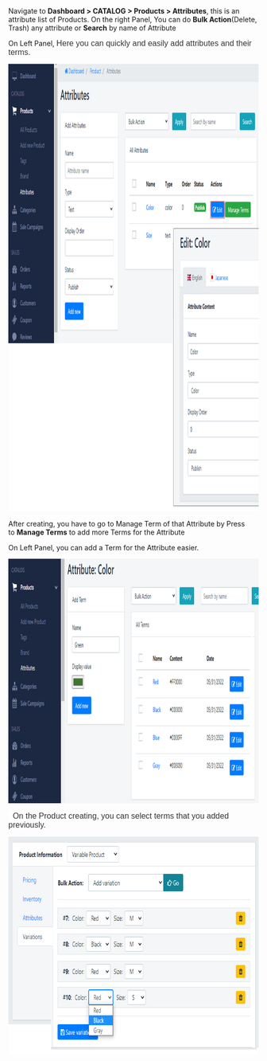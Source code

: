 <p>&nbsp;</p>
<p>Navigate to&nbsp;<strong>Dashboard &gt; CATALOG &gt; Products &gt; Attributes</strong>, this is an attribute list of Products. On the right Panel, You can do <strong>Bulk Action</strong>(Delete, Trash) any attribute or <strong>Search</strong> by name of Attribute</p>
<p>On Left Panel,&nbsp;<span style="background-color: #ffffff; color: #333333; font-family: sans-serif; font-size: 16px;">Here you can quickly and easily add attributes and their terms.</span></p>
<p><img src="/assets/images/attribute-manager/a7354477cc6e4932a80b24e05a4d9b41.png" alt="" width="1096" height="898" /></p>
<p>After creating, you have to go to Manage Term of that Attribute by Press to&nbsp;<strong>Manage Terms</strong> to add more Terms for the Attribute</p>
<p>On Left Panel, you can add a Term for the Attribute easier.</p>
<p><img src="/assets/images/attribute-manager/bdfad133ad0242f1f8112b6f4e57ae17.png" alt="" width="1063" height="491" /></p>
<p><span style="color: #333333; font-family: sans-serif; font-size: 16px; background-color: #ffffff;">&nbsp; On the Product creating, you can select terms that you added previously.</span></p>
<p><img src="/assets/images/attribute-manager/bf79b8998fb11eec599fddf1c4b03b1a.png" alt="" width="782" height="438" /></p>